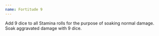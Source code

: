 ```yaml
---
name: Fortitude 9
---
```


Add 9 dice to all Stamina rolls for the purpose of soaking normal damage. Soak aggravated damage with 9 dice.